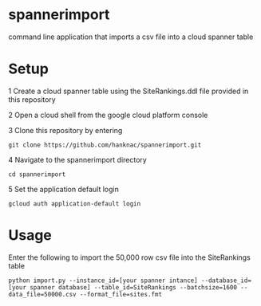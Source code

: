 # spannerimport
command line application that imports a csv file into a cloud spanner table

# Setup

1 Create a cloud spanner table using the SiteRankings.ddl file provided in this repository

2 Open a cloud shell from the google cloud platform console

3 Clone this repository by entering

    git clone https://github.com/hanknac/spannerimport.git

4 Navigate to the spannerimport directory

    cd spannerimport

5 Set the application default login

    gcloud auth application-default login

# Usage

Enter the following to import the 50,000 row csv file into the SiteRankings table

    python import.py --instance_id=[your spanner intance] --database_id=[your spanner database] --table_id=SiteRankings --batchsize=1600 --data_file=50000.csv --format_file=sites.fmt
    
